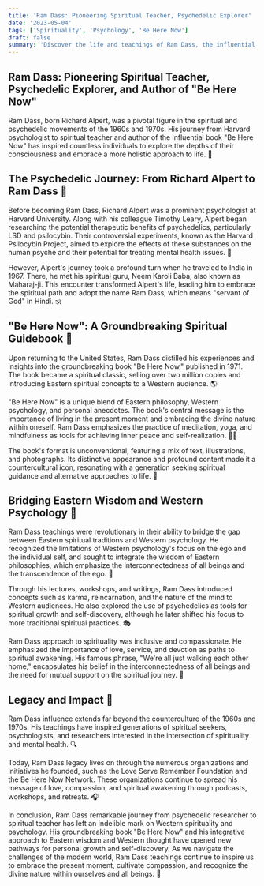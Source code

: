 ```yaml
---
title: 'Ram Dass: Pioneering Spiritual Teacher, Psychedelic Explorer'
date: '2023-05-04'
tags: ['Spirituality', 'Psychology', 'Be Here Now']
draft: false
summary: 'Discover the life and teachings of Ram Dass, the influential spiritual teacher who bridged Eastern wisdom and Western psychology. Learn about his transformative journey with psychedelics, his groundbreaking book "Be Here Now," and how he introduced a new understanding of spirituality to the Western world.'
---
```


## Ram Dass: Pioneering Spiritual Teacher, Psychedelic Explorer, and Author of "Be Here Now"

Ram Dass, born Richard Alpert, was a pivotal figure in the spiritual and psychedelic movements of the 1960s and 1970s. His journey from Harvard psychologist to spiritual teacher and author of the influential book "Be Here Now" has inspired countless individuals to explore the depths of their consciousness and embrace a more holistic approach to life. 🙏

## The Psychedelic Journey: From Richard Alpert to Ram Dass 🌈

Before becoming Ram Dass, Richard Alpert was a prominent psychologist at Harvard University. Along with his colleague Timothy Leary, Alpert began researching the potential therapeutic benefits of psychedelics, particularly LSD and psilocybin. Their controversial experiments, known as the Harvard Psilocybin Project, aimed to explore the effects of these substances on the human psyche and their potential for treating mental health issues. 🍄

However, Alpert's journey took a profound turn when he traveled to India in 1967. There, he met his spiritual guru, Neem Karoli Baba, also known as Maharaj-ji. This encounter transformed Alpert's life, leading him to embrace the spiritual path and adopt the name Ram Dass, which means "servant of God" in Hindi. 🕉️

## "Be Here Now": A Groundbreaking Spiritual Guidebook 📖

Upon returning to the United States, Ram Dass distilled his experiences and insights into the groundbreaking book "Be Here Now," published in 1971. The book became a spiritual classic, selling over two million copies and introducing Eastern spiritual concepts to a Western audience. 🌎

"Be Here Now" is a unique blend of Eastern philosophy, Western psychology, and personal anecdotes. The book's central message is the importance of living in the present moment and embracing the divine nature within oneself. Ram Dass emphasizes the practice of meditation, yoga, and mindfulness as tools for achieving inner peace and self-realization. 🧘‍♂️

The book's format is unconventional, featuring a mix of text, illustrations, and photographs. Its distinctive appearance and profound content made it a countercultural icon, resonating with a generation seeking spiritual guidance and alternative approaches to life. 🎨

## Bridging Eastern Wisdom and Western Psychology 🌉

Ram Dass teachings were revolutionary in their ability to bridge the gap between Eastern spiritual traditions and Western psychology. He recognized the limitations of Western psychology's focus on the ego and the individual self, and sought to integrate the wisdom of Eastern philosophies, which emphasize the interconnectedness of all beings and the transcendence of the ego. 🧩

Through his lectures, workshops, and writings, Ram Dass introduced concepts such as karma, reincarnation, and the nature of the mind to Western audiences. He also explored the use of psychedelics as tools for spiritual growth and self-discovery, although he later shifted his focus to more traditional spiritual practices. 🎭

Ram Dass approach to spirituality was inclusive and compassionate. He emphasized the importance of love, service, and devotion as paths to spiritual awakening. His famous phrase, "We're all just walking each other home," encapsulates his belief in the interconnectedness of all beings and the need for mutual support on the spiritual journey. 💞

## Legacy and Impact 🌟

Ram Dass influence extends far beyond the counterculture of the 1960s and 1970s. His teachings have inspired generations of spiritual seekers, psychologists, and researchers interested in the intersection of spirituality and mental health. 🔍

Today, Ram Dass legacy lives on through the numerous organizations and initiatives he founded, such as the Love Serve Remember Foundation and the Be Here Now Network. These organizations continue to spread his message of love, compassion, and spiritual awakening through podcasts, workshops, and retreats. 🎧

In conclusion, Ram Dass remarkable journey from psychedelic researcher to spiritual teacher has left an indelible mark on Western spirituality and psychology. His groundbreaking book "Be Here Now" and his integrative approach to Eastern wisdom and Western thought have opened new pathways for personal growth and self-discovery. As we navigate the challenges of the modern world, Ram Dass teachings continue to inspire us to embrace the present moment, cultivate compassion, and recognize the divine nature within ourselves and all beings. 🙏
